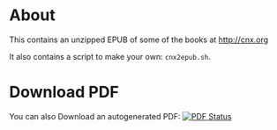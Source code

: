 About
======

This contains an unzipped EPUB of some of the books at http://cnx.org

It also contains a script to make your own: `cnx2epub.sh`.


Download PDF
=============

You can also Download an autogenerated PDF: [![PDF Status](http://pdf.oerpub.org/philschatz/books.png)](http://pdf.oerpub.org/philschatz/books/)
